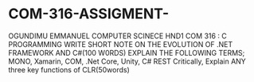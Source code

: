 # COM-316-ASSIGMENT-
OGUNDIMU EMMANUEL
COMPUTER SCINECE HND1
COM 316 : C PROGRAMMING 
WRITE SHORT NOTE ON THE EVOLUTION OF .NET FRAMEWORK AND C#(100 W0RDS)
EXPLAIN THE FOLLOWING TERMS; MONO, Xamarin, COM, .Net Core, Unity, C# REST
Critically, Explain ANY three key functions of CLR(50words)
